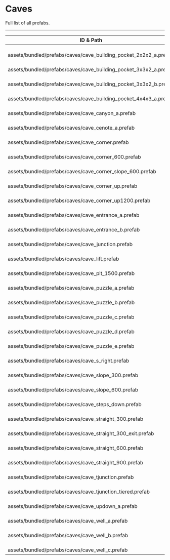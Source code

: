 # Caves
Full list of all <Badge type="warning" text="35"/> prefabs.

---
| ID & Path |
| --- |
| <Badge type="tip" text="3852630906"/> <br> assets/bundled/prefabs/caves/cave_building_pocket_2x2x2_a.prefab |
| <Badge type="tip" text="487087511"/> <br> assets/bundled/prefabs/caves/cave_building_pocket_3x3x2_a.prefab |
| <Badge type="tip" text="3801352004"/> <br> assets/bundled/prefabs/caves/cave_building_pocket_3x3x2_b.prefab |
| <Badge type="tip" text="1491355544"/> <br> assets/bundled/prefabs/caves/cave_building_pocket_4x4x3_a.prefab |
| <Badge type="tip" text="2762652689"/> <br> assets/bundled/prefabs/caves/cave_canyon_a.prefab |
| <Badge type="tip" text="3247322715"/> <br> assets/bundled/prefabs/caves/cave_cenote_a.prefab |
| <Badge type="tip" text="1188357497"/> <br> assets/bundled/prefabs/caves/cave_corner.prefab |
| <Badge type="tip" text="1220504392"/> <br> assets/bundled/prefabs/caves/cave_corner_600.prefab |
| <Badge type="tip" text="4282290287"/> <br> assets/bundled/prefabs/caves/cave_corner_slope_600.prefab |
| <Badge type="tip" text="1875002969"/> <br> assets/bundled/prefabs/caves/cave_corner_up.prefab |
| <Badge type="tip" text="1876467443"/> <br> assets/bundled/prefabs/caves/cave_corner_up1200.prefab |
| <Badge type="tip" text="2916850774"/> <br> assets/bundled/prefabs/caves/cave_entrance_a.prefab |
| <Badge type="tip" text="2531407615"/> <br> assets/bundled/prefabs/caves/cave_entrance_b.prefab |
| <Badge type="tip" text="424305931"/> <br> assets/bundled/prefabs/caves/cave_junction.prefab |
| <Badge type="tip" text="2036250951"/> <br> assets/bundled/prefabs/caves/cave_lift.prefab |
| <Badge type="tip" text="2444027774"/> <br> assets/bundled/prefabs/caves/cave_pit_1500.prefab |
| <Badge type="tip" text="3512262220"/> <br> assets/bundled/prefabs/caves/cave_puzzle_a.prefab |
| <Badge type="tip" text="579456067"/> <br> assets/bundled/prefabs/caves/cave_puzzle_b.prefab |
| <Badge type="tip" text="3787056981"/> <br> assets/bundled/prefabs/caves/cave_puzzle_c.prefab |
| <Badge type="tip" text="1785281385"/> <br> assets/bundled/prefabs/caves/cave_puzzle_d.prefab |
| <Badge type="tip" text="1675884893"/> <br> assets/bundled/prefabs/caves/cave_puzzle_e.prefab |
| <Badge type="tip" text="3831098400"/> <br> assets/bundled/prefabs/caves/cave_s_right.prefab |
| <Badge type="tip" text="1325306582"/> <br> assets/bundled/prefabs/caves/cave_slope_300.prefab |
| <Badge type="tip" text="516758675"/> <br> assets/bundled/prefabs/caves/cave_slope_600.prefab |
| <Badge type="tip" text="3809912383"/> <br> assets/bundled/prefabs/caves/cave_steps_down.prefab |
| <Badge type="tip" text="3427135723"/> <br> assets/bundled/prefabs/caves/cave_straight_300.prefab |
| <Badge type="tip" text="3494881381"/> <br> assets/bundled/prefabs/caves/cave_straight_300_exit.prefab |
| <Badge type="tip" text="4142375069"/> <br> assets/bundled/prefabs/caves/cave_straight_600.prefab |
| <Badge type="tip" text="2638920821"/> <br> assets/bundled/prefabs/caves/cave_straight_900.prefab |
| <Badge type="tip" text="2387172656"/> <br> assets/bundled/prefabs/caves/cave_tjunction.prefab |
| <Badge type="tip" text="2379461955"/> <br> assets/bundled/prefabs/caves/cave_tjunction_tiered.prefab |
| <Badge type="tip" text="1193202888"/> <br> assets/bundled/prefabs/caves/cave_updown_a.prefab |
| <Badge type="tip" text="2318094017"/> <br> assets/bundled/prefabs/caves/cave_well_a.prefab |
| <Badge type="tip" text="4283101809"/> <br> assets/bundled/prefabs/caves/cave_well_b.prefab |
| <Badge type="tip" text="3969946034"/> <br> assets/bundled/prefabs/caves/cave_well_c.prefab |
